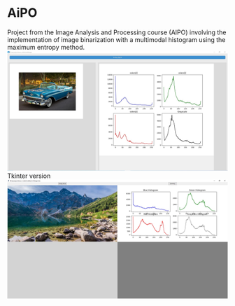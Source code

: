 # AiPO
Project from the Image Analysis and Processing course (AIPO) involving the implementation of image binarization with a multimodal histogram using the maximum entropy method.
![](Screenshots/1.jpg)
Tkinter version
![](Screenshots/2.jpg)